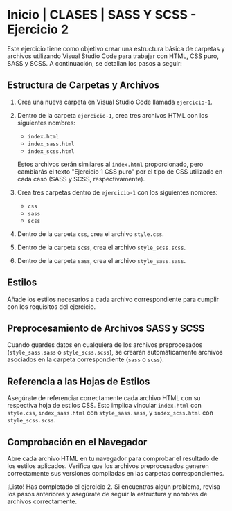# Inicio | CLASES | SASS Y SCSS - Ejercicio 2

Este ejercicio tiene como objetivo crear una estructura básica de carpetas y archivos utilizando Visual Studio Code para trabajar con HTML, CSS puro, SASS y SCSS. A continuación, se detallan los pasos a seguir:

## Estructura de Carpetas y Archivos

1. Crea una nueva carpeta en Visual Studio Code llamada `ejercicio-1`.

2. Dentro de la carpeta `ejercicio-1`, crea tres archivos HTML con los siguientes nombres:
   - `index.html`
   - `index_sass.html`
   - `index_scss.html`

   Estos archivos serán similares al `index.html` proporcionado, pero cambiarás el texto "Ejercicio 1 CSS puro" por el tipo de CSS utilizado en cada caso (SASS y SCSS, respectivamente).

3. Crea tres carpetas dentro de `ejercicio-1` con los siguientes nombres:
   - `css`
   - `sass`
   - `scss`

4. Dentro de la carpeta `css`, crea el archivo `style.css`.

5. Dentro de la carpeta `scss`, crea el archivo `style_scss.scss`.

6. Dentro de la carpeta `sass`, crea el archivo `style_sass.sass`.

## Estilos

Añade los estilos necesarios a cada archivo correspondiente para cumplir con los requisitos del ejercicio.

## Preprocesamiento de Archivos SASS y SCSS

Cuando guardes datos en cualquiera de los archivos preprocesados (`style_sass.sass` o `style_scss.scss`), se crearán automáticamente archivos asociados en la carpeta correspondiente (`sass` o `scss`).

## Referencia a las Hojas de Estilos

Asegúrate de referenciar correctamente cada archivo HTML con su respectiva hoja de estilos CSS. Esto implica vincular `index.html` con `style.css`, `index_sass.html` con `style_sass.sass`, y `index_scss.html` con `style_scss.scss`.

## Comprobación en el Navegador

Abre cada archivo HTML en tu navegador para comprobar el resultado de los estilos aplicados. Verifica que los archivos preprocesados generen correctamente sus versiones compiladas en las carpetas correspondientes.

¡Listo! Has completado el ejercicio 2. Si encuentras algún problema, revisa los pasos anteriores y asegúrate de seguir la estructura y nombres de archivos correctamente.
